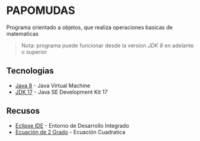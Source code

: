 # PAPOMUDAS

Programa orientado a objetos, que realiza operaciones basicas de matematicas

> Nota: programa puede funcionar desde la version *JDK 8* en adelante o superior


## Tecnologias

- [Java 8](https://www.java.com/es/download/ie_manual.jsp) - Java Virtual Machine
- [JDK 17](https://www.oracle.com/java/technologies/downloads/) - Java SE Development Kit 17


## Recusos

- [Eclipse IDE](https://www.eclipse.org/downloads/) - Entorno de Desarrollo Integrado
- [Ecuación de 2 Grado](https://www.matesfacil.com/resueltos-ecuaciones-segundo-grado.htm) - Ecuación Cuadratica

